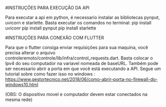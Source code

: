 #INSTRUÇÕES PARA EXECUÇÃO DA API

Para executar a api em python, é necessario instalar as bibliotecas pynput, uvicorn e starlette. Basta executar os comandos no terminal:
 pip install uviconr
 pip install pynput
 pip install starlette
 
#INSTRUÇÕES PARA CONEXÃO COM FLUTTER

Para que o flutter consiga enviar requisições para sua maquina, você precisa alterar o arquivo controleremoto/controle/lib/infra/control_requests.dart. Basta colocar o Ipv4 do seu computador na variavel nomeada de baseURL.
Também pode ser necessario abrir a porta em que você está executando a API. Segue um tutorial sobre como fazer isso no windows : https://www.gestortecnico.net/2018/06/como-abrir-porta-no-firewall-do-windows10.html



(OBS: O dispositivo movel e computador devem estar conectados na mesma rede)
